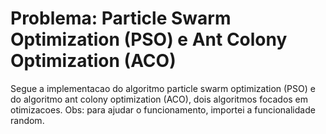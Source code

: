 # Problema: Particle Swarm Optimization (PSO) e Ant Colony Optimization (ACO)

Segue a implementacao do algoritmo particle swarm optimization (PSO) e do algoritmo ant colony optimization (ACO), dois algoritmos focados em otimizacoes.
Obs: para ajudar o funcionamento, importei a funcionalidade random.



